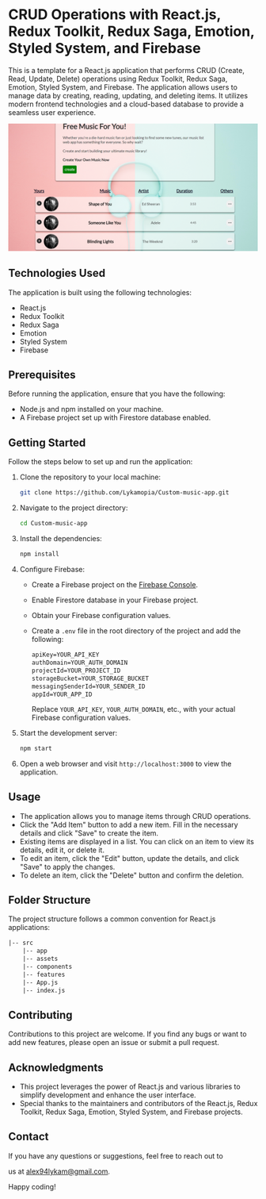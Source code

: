 # CRUD Operations with React.js, Redux Toolkit, Redux Saga, Emotion, Styled System, and Firebase

This is a template for a React.js application that performs CRUD (Create, Read, Update, Delete) operations using Redux Toolkit, Redux Saga, Emotion, Styled System, and Firebase. The application allows users to manage data by creating, reading, updating, and deleting items. It utilizes modern frontend technologies and a cloud-based database to provide a seamless user experience.

![Application Preview](src/assets//Images/preview.png)

## Technologies Used

The application is built using the following technologies:

- React.js
- Redux Toolkit
- Redux Saga
- Emotion
- Styled System
- Firebase

## Prerequisites

Before running the application, ensure that you have the following:

- Node.js and npm installed on your machine.
- A Firebase project set up with Firestore database enabled.

## Getting Started

Follow the steps below to set up and run the application:

1. Clone the repository to your local machine:

   ```bash
   git clone https://github.com/Lykamopia/Custom-music-app.git
   ```

2. Navigate to the project directory:

   ```bash
   cd Custom-music-app
   ```

3. Install the dependencies:

   ```bash
   npm install
   ```

4. Configure Firebase:

   - Create a Firebase project on the [Firebase Console](https://console.firebase.google.com/).
   - Enable Firestore database in your Firebase project.
   - Obtain your Firebase configuration values.
   - Create a `.env` file in the root directory of the project and add the following:

     ```
     apiKey=YOUR_API_KEY
     authDomain=YOUR_AUTH_DOMAIN
     projectId=YOUR_PROJECT_ID
     storageBucket=YOUR_STORAGE_BUCKET
     messagingSenderId=YOUR_SENDER_ID
     appId=YOUR_APP_ID
     ```

     Replace `YOUR_API_KEY`, `YOUR_AUTH_DOMAIN`, etc., with your actual Firebase configuration values.

5. Start the development server:

   ```bash
   npm start
   ```

6. Open a web browser and visit `http://localhost:3000` to view the application.

## Usage

- The application allows you to manage items through CRUD operations.
- Click the "Add Item" button to add a new item. Fill in the necessary details and click "Save" to create the item.
- Existing items are displayed in a list. You can click on an item to view its details, edit it, or delete it.
- To edit an item, click the "Edit" button, update the details, and click "Save" to apply the changes.
- To delete an item, click the "Delete" button and confirm the deletion.

## Folder Structure

The project structure follows a common convention for React.js applications:

```
|-- src
    |-- app
    |-- assets
    |-- components
    |-- features
    |-- App.js
    |-- index.js
```

## Contributing

Contributions to this project are welcome. If you find any bugs or want to add new features, please open an issue or submit a pull request.

## Acknowledgments

- This project leverages the power of React.js and various libraries to simplify development and enhance the user interface.
- Special thanks to the maintainers and contributors of the React.js, Redux Toolkit, Redux Saga, Emotion, Styled System, and Firebase projects.

## Contact

If you have any questions or suggestions, feel free to reach out to

 us at [alex94lykam@gmail.com](alex94lykam@gmail.com).

Happy coding!
